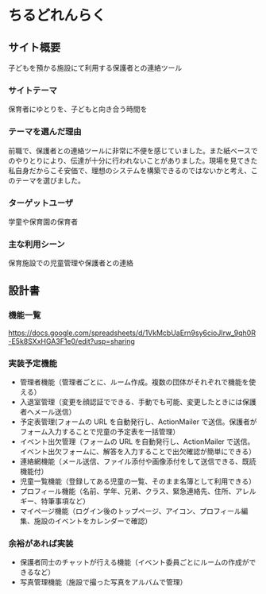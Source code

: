 # ちるどれんらく

## サイト概要

子どもを預かる施設にて利用する保護者との連絡ツール

### サイトテーマ

保育者にゆとりを、子どもと向き合う時間を

### テーマを選んだ理由

前職で、保護者との連絡ツールに非常に不便を感じていました。また紙ベースでのやりとりにより、伝達が十分に行われないことがありました。現場を見てきた私自身だからこそ安価で、理想のシステムを構築できるのではないかと考え、このテーマを選びました。

### ターゲットユーザ

学童や保育園の保育者

### 主な利用シーン

保育施設での児童管理や保護者との連絡

## 設計書

### 機能一覧

https://docs.google.com/spreadsheets/d/1VkMcbUaErn9sy6cioJIrw_9qh0R-E5k8SXxHGA3F1e0/edit?usp=sharing

### 実装予定機能

- 管理者機能（管理者ごとに、ルーム作成。複数の団体がそれぞれで機能を使える）
- 入退室管理（変更を顔認証でできる、手動でも可能、変更したときには保護者へメール送信）
- 予定表管理(フォームの URL を自動発行し、ActionMailer で送信。保護者がフォーム入力することで児童の予定表を一括管理）
- イベント出欠管理（フォームの URL を自動発行し、ActionMailer で送信。イベント出欠フォームに、解答を入力することで出欠確認が簡単にできる）
- 連絡網機能（メール送信、ファイル添付や画像添付をして送信できる、既読機能付）
- 児童一覧機能（登録してある児童の一覧、そのまま名簿として利用できる）
- プロフィール機能（名前、学年、兄弟、クラス、緊急連絡先、住所、アレルギー、特筆事項など）
- マイページ機能（ログイン後のトップページ、アイコン、プロフィール編集、施設のイベントをカレンダーで確認）

### 余裕があれば実装

- 保護者同士のチャットが行える機能（イベント委員ごとにルームの作成ができるなど）
- 写真管理機能（施設で撮った写真をアルバムで管理）
